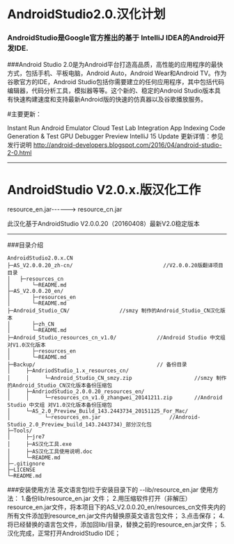 # AndroidStudio2.0.汉化计划

### AndroidStudio是Google官方推出的基于 IntelliJ IDEA的Android开发IDE. 
###Android Studio 2.0是为Android平台打造高品质，高性能的应用程序的最快方式，包括手机、平板电脑，Android Auto，Android Wear和Android TV。作为谷歌官方的IDE，Android Studio包括你需要建立的任何应用程序，其中包括代码编辑器，代码分析工具，模拟器等等。这个新的、稳定的Android Studio版本具有快速构建速度和支持最新Android版的快速的仿真器以及谷歌播放服务。

#主要更新：

Instant Run
Android Emulator 
Cloud Test Lab Integration
App Indexing Code Generation & Test
GPU Debugger Preview 
IntelliJ 15 Update 
更新详情：参见发行说明
http://android-developers.blogspot.com/2016/04/android-studio-2-0.html

---
# AndroidStudio V2.0.x.版汉化工作
 resource_en.jar------> resource_cn.jar

此汉化基于AndroidStudio V2.0.0.20（20160408）最新V2.0稳定版本

---


###目录介绍
```
AndroidStudio2.0.x.CN
├─AS_V2.0.0.20_zh-cn/                             //V2.0.0.20版翻译项目目录
│	├─resources_cn
│       └─README.md
├─AS_V2.0.0.20_en/  
│       ├─resources_en
│       └─README.md
├─Android_Studio_CN/				//smzy 制作的Android_Studio_CN汉化版本
│       ├─zh_CN
│       └─README.md
├─Android_Studio_resources_cn_v1.0/             //Android Studio 中文组 对V1.0汉化版本
│       ├─resources_en
│       └─README.md
├─Backup/                                       // 备份目录
│     ├─AndriodStudio_1.x_resources_cn/
│     │     └─Android_Studio_CN_smzy.zip                    //smzy 制作的Android_Studio_CN汉化版本备份压缩包
│     ├─AndriodStudio_2.0.0.20_resources_en/
│     │     └─resources_cn_v1.0_zhangwei_20141211.zip       //Android Studio 中文组 对V1.0汉化版本备份压缩包
│     └─AS_2.0_Preview_Build_143.2443734_20151125_For_Mac/
│           └─resources_en.jar			            //Android-Studio_2.0_Preview_build_143.2443734)_部分汉化包
├─Tools/
│     ├─jre7 
│     ├─AS汉化工具.exe 
│     ├─AS汉化工具使用说明.doc
│     └─README.md
├─.gitignore     
├─LICENSE
└─README.md
```



###安装使用方法
英文语言包l位于安装目录下的 --lib/resource_en.jar 
使用方法：
1.备份lib/resource_en.jar 文件；
2.用压缩软件打开（非解压）resource_en.jar文件，将本项目下的AS_V2.0.0.20_en/resources_cn文件夹内的所有文件添加到resource_en.jar文件内替换原英文语言包文件；
3.点击保存；
4.将已经替换的语言包文件，添加回lib/目录，替换之前的resource_en.jar文件；
5.汉化完成，正常打开AndroidStudio IDE；


